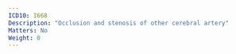 ```yaml
---
ICD10: I668
Description: "Occlusion and stenosis of other cerebral artery"
Matters: No
Weight: 0
---
```


